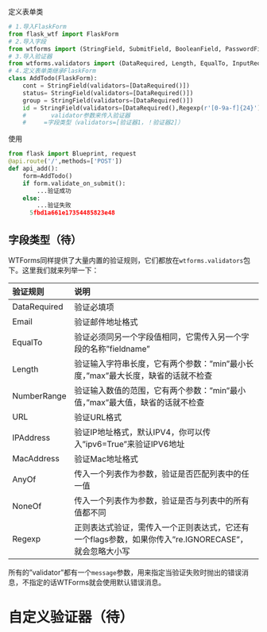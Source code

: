 定义表单类

```python
# 1.导入FlaskForm
from flask_wtf import FlaskForm
# 2.导入字段
from wtforms import (StringField, SubmitField, BooleanField, PasswordField)
# 3.导入验证器
from wtforms.validators import (DataRequired, Length, EqualTo, InputRequired)
# 4.定义表单类继承FlaskForm
class AddTodo(FlaskForm):
    cont = StringField(validators=[DataRequired()])
    status= StringField(validators=[DataRequired()])
    group = StringField(validators=[DataRequired()])
    id = StringField(validators=[DataRequired(),Regexp(r'[0-9a-f]{24}')])#正则验证
    #       validator参数来传入验证器
    #     =字段类型（validators=[验证器1，！验证器2]）
```

使用

~~~python
from flask import Blueprint, request
@api.route('/',methods=['POST'])
def api_add():
    form=AddTodo()
    if form.validate_on_submit():
    	...验证成功
    else:
    	...验证失败
      5fbd1a661e17354485823e48
~~~





## 字段类型（待）



WTForms同样提供了大量内置的验证规则，它们都放在`wtforms.validators`包下。这里我们就来列举一下：

| 验证规则     | 说明                                                         |
| :----------- | :----------------------------------------------------------- |
| DataRequired | 验证必填项                                                   |
| Email        | 验证邮件地址格式                                             |
| EqualTo      | 验证必须同另一个字段值相同，它需传入另一个字段的名称”fieldname” |
| Length       | 验证输入字符串长度，它有两个参数：”min”最小长度，”max”最大长度，缺省的话就不检查 |
| NumberRange  | 验证输入数值的范围，它有两个参数：”min”最小值，”max”最大值，缺省的话就不检查 |
| URL          | 验证URL格式                                                  |
| IPAddress    | 验证IP地址格式，默认IPV4，你可以传入”ipv6=True”来验证IPV6地址 |
| MacAddress   | 验证Mac地址格式                                              |
| AnyOf        | 传入一个列表作为参数，验证是否匹配列表中的任一值             |
| NoneOf       | 传入一个列表作为参数，验证是否与列表中的所有值都不同         |
| Regexp       | 正则表达式验证，需传入一个正则表达式，它还有一个flags参数，如果你传入”re.IGNORECASE”，就会忽略大小写 |

所有的”validator”都有一个`message`参数，用来指定当验证失败时抛出的错误消息，不指定的话WTForms就会使用默认错误消息。

# 自定义验证器（待）